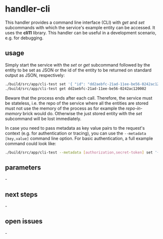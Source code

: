 # handler-cli

This handler provides a command line interface (CLI) with *get* and *set* subcommands with which the service's example entity can be accessed. It uses the **cli11** library. This handler can be useful in a development scenario, e.g. for debugging.

## usage

Simply start the service with the *set* or *get* subcommand followed by the entity to be set as JSON or the id of the entity to be returned on standard output as JSON, respectively: 
```bash
./build/src/app/cli-test set '{ "id": "dd2aebfc-21ad-11ee-be56-0242ac120002", "string_property": "test", "int_property": 123 }'
./build/src/app/cli-test get dd2aebfc-21ad-11ee-be56-0242ac120002
```
Beware that the process ends after each call. Therefore, the service must be stateless, i.e. the repo of the service where all the entities are stored must not use the memory of the process as for example the *repo-in-memory* brick would do. Otherwise the just stored entity with the *set* subcommand will be lost immediately.

In case you need to pass metadata as key value pairs to the request's context (e.g. for authentication or tracing), you can use the `--metadata [key,value]` command line option. For basic authentication, a full example command could look like:

```bash
./build/src/app/cli-test --metadata [authorization,secret-token] set '{ "id": "dd2aebfc-21ad-11ee-be56-0242ac120002", "string_property": "test", "int_property": 123 }'
```

## parameters

*-*

## next steps

*-*

## open issues

*-*
 